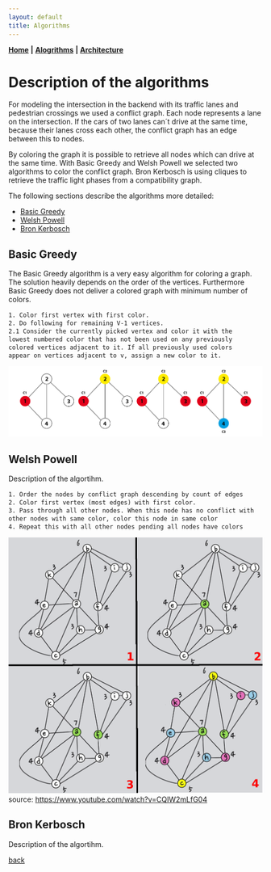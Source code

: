 ```yaml
---
layout: default
title: Algorithms
---
```


**[Home](./)** **&#124;** **[Alogrithms](./algorithms.html)** **&#124;** **[Architecture](./architecture.html)**

# Description of the algorithms

For modeling the intersection in the backend with its traffic lanes and pedestrian crossings
we used a conflict graph. Each node represents a lane on the intersection.
If the cars of two lanes can´t drive at the same time, because their lanes
cross each other, the conflict graph has an edge between this to nodes.

By coloring the graph it is possible to retrieve all nodes which can drive at the same time.
With Basic Greedy and Welsh Powell we selected two algorithms to color the conflict graph.
Bron Kerbosch is using cliques to retrieve the traffic light phases from a compatibility graph.

The following sections describe the algorithms more detailed:

* [Basic Greedy](#basic-greedy)
* [Welsh Powell](#welsh-powell)
* [Bron Kerbosch](#bron-kerbosch)

## Basic Greedy

The Basic Greedy algorithm is a very easy algorithm for coloring a graph.
The solution heavily depends on the order of the vertices.
Furthermore Basic Greedy does not deliver a colored graph with minimum number of colors.

```
1. Color first vertex with first color.
2. Do following for remaining V-1 vertices.
2.1 Consider the currently picked vertex and color it with the
lowest numbered color that has not been used on any previously
colored vertices adjacent to it. If all previously used colors
appear on vertices adjacent to v, assign a new color to it.
```

![basic greedy algorithm](images/basic-greedy-algorithm.png)

## Welsh Powell

Description of the algortihm.

```
1. Order the nodes by conflict graph descending by count of edges
2. Color first vertex (most edges) with first color.
3. Pass through all other nodes. When this node has no conflict with other nodes with same color, color this node in same color
4. Repeat this with all other nodes pending all nodes have colors
```
![welsh_powell algorithm](images/welsh-powell-algorithm.png)
source: https://www.youtube.com/watch?v=CQIW2mLfG04

## Bron Kerbosch

Description of the algortihm.

[back](./)